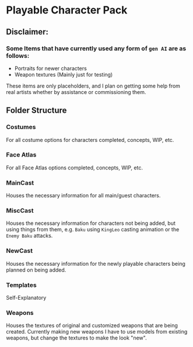 # Playable Character Pack

## Disclaimer: 
### Some Items that have currently used any form of `gen AI` are as follows:
 - Portraits for newer characters
 - Weapon textures (Mainly just for testing)

These items are only placeholders, and I plan on getting some help from real artists whether by assistance or commissioning them.

## Folder Structure

### Costumes
For all costume options for characters completed, concepts, WIP, etc.

### Face Atlas
For all Face Atlas options completed, concepts, WIP, etc.

### MainCast
Houses the necessary information for all main/guest characters.

### MiscCast
Houses the necessary information for characters not being added, but using things from them, e.g. `Baku` using `KingLeo` casting animation or the `Enemy Baku` attacks.

### NewCast
Houses the necessary information for the newly playable characters being planned on being added.

### Templates
Self-Explanatory

### Weapons
Houses the textures of original and customized weapons that are being created. Currently making new weapons I have to use models from existing weapons, but change the textures to make the look "new".
